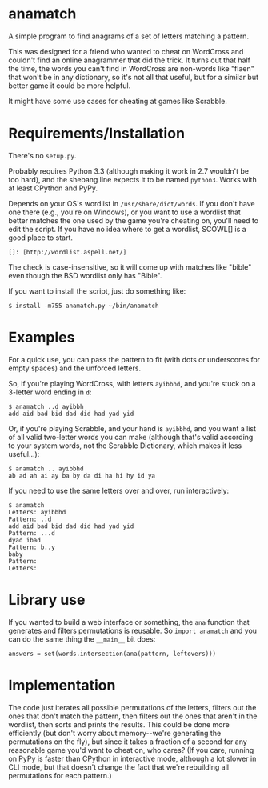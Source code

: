 # anamatch
A simple program to find anagrams of a set of letters matching a pattern.

This was designed for a friend who wanted to cheat on WordCross and
couldn't find an online anagrammer that did the trick. It turns out that
half the time, the words you can't find in WordCross are non-words like
"flaen" that won't be in any dictionary, so it's not all that useful,
but for a similar but better game it could be more helpful.

It might have some use cases for cheating at games like Scrabble.

# Requirements/Installation

There's no `setup.py`.

Probably requires Python 3.3 (although making it work in 2.7 wouldn't be
too hard), and the shebang line expects it to be named `python3`. Works 
with at least CPython and PyPy.

Depends on your OS's wordlist in `/usr/share/dict/words`. If you don't
have one there (e.g., you're on Windows), or you want to use a wordlist
that better matches the one used by the game you're cheating on, you'll
need to edit the script. If you have no idea where to get a wordlist,
SCOWL[] is a good place to start.

    []: [http://wordlist.aspell.net/]

The check is case-insensitive, so it will come up with matches like
"bible" even though the BSD wordlist only has "Bible".

If you want to install the script, just do something like:

    $ install -m755 anamatch.py ~/bin/anamatch

# Examples

For a quick use, you can pass the pattern to fit (with dots or underscores 
for empty spaces) and the unforced letters.

So, if you're playing WordCross, with letters `ayibbhd`, and you're stuck
on a 3-letter word ending in `d`:

    $ anamatch ..d ayibbh
    add aid bad bid dad did had yad yid

Or, if you're playing Scrabble, and your hand is `ayibbhd`, and you want
a list of all valid two-letter words you can make (although that's valid
according to your system words, not the Scrabble Dictionary, which makes
it less useful...):

    $ anamatch .. ayibbhd
    ab ad ah ai ay ba by da di ha hi hy id ya

If you need to use the same letters over and over, run interactively:

    $ anamatch
    Letters: ayibbhd
    Pattern: ..d
    add aid bad bid dad did had yad yid
    Pattern: ...d
    dyad ibad
    Pattern: b..y
    baby
    Pattern: 
    Letters: 

# Library use

If you wanted to build a web interface or something, the `ana` function
that generates and filters permutations is reusable. So `import anamatch`
and you can do the same thing the `__main__` bit does:

    answers = set(words.intersection(ana(pattern, leftovers)))

# Implementation

The code just iterates all possible permutations of the letters, filters
out the ones that don't match the pattern, then filters out the ones that
aren't in the wordlist, then sorts and prints the results. This could be 
done more efficiently (but don't worry about memory--we're generating the 
permutations on the fly), but since it takes a fraction of a second for 
any reasonable game you'd want to cheat on, who cares? (If you care, 
running on PyPy is faster than CPython in interactive mode, although a 
lot slower in CLI mode, but that doesn't change the fact that we're
rebuilding all permutations for each pattern.)
